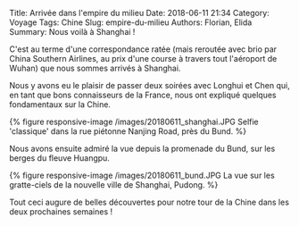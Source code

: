 Title: Arrivée dans l'empire du milieu
Date: 2018-06-11 21:34
Category: Voyage
Tags: Chine
Slug: empire-du-milieu
Authors: Florian, Elida
Summary: Nous voilà à Shanghai !

C'est au terme d'une correspondance ratée (mais reroutée avec brio par China Southern Airlines, au prix d'une course à travers tout l'aéroport de Wuhan) que nous sommes arrivés à Shanghai. 

Nous y avons eu le plaisir de passer deux soirées avec Longhui et Chen qui, en tant que bons connaisseurs de la France, nous ont expliqué quelques fondamentaux sur la Chine. 

{% figure responsive-image /images/20180611_shanghai.JPG Selfie 'classique' dans la rue piétonne Nanjing Road, près du Bund. %}

Nous avons ensuite admiré la vue depuis la promenade du Bund, sur les berges du fleuve Huangpu.

{% figure responsive-image /images/20180611_bund.JPG La vue sur les gratte-ciels de la nouvelle ville de Shanghai, Pudong. %}

Tout ceci augure de belles découvertes pour notre tour de la Chine dans les deux prochaines semaines !